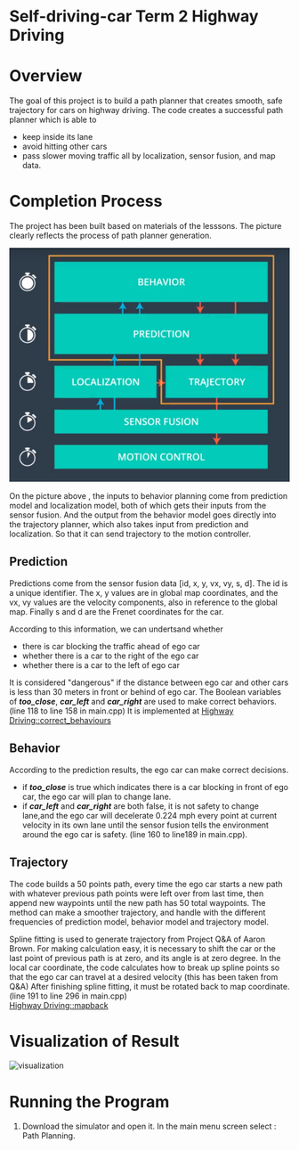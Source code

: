 # Self-driving-car Term 2 Highway Driving


# Overview

The goal of this project is to build a path planner that creates smooth, safe trajectory for cars on highway driving.
The code creates a successful path planner which is able to 

- keep inside its lane
- avoid hitting other cars
- pass slower moving traffic all by localization, sensor fusion, and map data.

# Completion Process


The project has been built based on materials of the lesssons. The picture clearly reflects the process of path planner generation.

![1](images/1.png)

On the picture above ,  the inputs to behavior planning come from prediction model and localization model, both of which gets their inputs from the sensor fusion. 
And the output from the behavior model goes directly into the trajectory planner, which also takes input from prediction and localization. 
So that it can send trajectory to the motion controller.

## Prediction 

Predictions come from the sensor fusion data [id, x, y, vx, vy, s, d]. 
The id is a unique identifier. The x, y values are in global map coordinates, and the vx, vy values are the velocity components, also in reference to the global map.
Finally s and d are the Frenet coordinates for the car. 

According to this  information, we can undertsand  whether
 
- there is car blocking the traffic ahead of ego car 
- whether there is a car to the right of the ego car 
- whether there is a car to the left of ego car 


It is considered "dangerous" if the distance between ego car and other cars is less than 30 meters in front or behind of ego car. 
The Boolean variables  of  ***too_close***, ***car_left*** and ***car_right***  are used to make correct behaviors.(line 118 to line 158 in main.cpp)
It is implemented at [Highway Driving::correct_behaviours](./src/main.cpp#L116)

## Behavior

According to the prediction results,  the ego car can make correct decisions. 

- if ***too_close*** is true which indicates there is a car blocking in front of ego car, the ego car will plan to change lane. 
- if  ***car_left*** and ***car_right*** are both false, it is not safety to change lane,and the ego car will decelerate 0.224 mph every point at current velocity in its own lane until the sensor fusion tells the environment around the ego car is safety. (line 160 to line189 in main.cpp).

## Trajectory

The code builds a 50 points path, every time the ego car starts a new path with whatever previous path points were left over from last time, then append new waypoints until the new path has 50 total waypoints. 
The method can make a smoother trajectory, and handle with the different frequencies of prediction model, behavior model and trajectory model.

Spline fitting is used to generate trajectory from Project Q&A of Aaron Brown. 
For making calculation easy, it is necessary to shift the car or the last point of previous path is at zero, and its angle is at zero degree.
In the local car coordinate, the code calculates how to break up spline points so that the ego car can travel at a desired velocity (this has been taken from Q&A) 
After finishing spline fitting, it must be rotated back to map coordinate.(line 191 to line 296 in main.cpp)  
[Highway Driving::mapback](./src/main.cpp#L197)


# Visualization of Result

   ![visualization](images/visualization.gif)


# Running the Program

1. Download the simulator and open it. In the main menu screen select : Path Planning.
